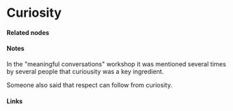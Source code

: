 ---
---

# Curiosity




#### Related nodes


#### Notes

In the "meaningful conversations" workshop it was mentioned several times by several people that curiousity was a key ingredient. 

Someone also said that respect can follow from curiosity. 

#### Links
